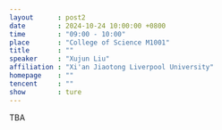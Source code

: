 ```yaml
---
layout      : post2
date        : 2024-10-24 10:00:00 +0800
time        : "09:00 - 10:00"
place       : "College of Science M1001"
title       : ""
speaker     : "Xujun Liu"
affiliation : "Xi'an Jiaotong Liverpool University"
homepage    : ""
tencent     : ""
show        : ture
--- 
```

TBA
